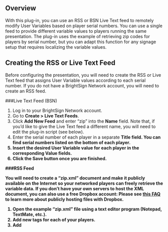 Overview
--------
<p>With this plug-in, you can use an RSS or BSN Live Text feed to remotely modify User Variables based on player serial numbers. You can use a single feed to provide different variable values to players running the same presentation. The plug-in uses the example of retrieving zip codes for players by serial number, but you can adapt this function for any signage setup that requires localizing the variable values.</p>

Creating the RSS or Live Text Feed
----------------------------------
<p>Before configuring the presentation, you will need to create the RSS or Live Text feed that assigns User Variable values according to each serial number. If you do not have a BrightSign Network account, you will need to create an RSS feed.</p>
###Live Text Feed (BSN)
<ol>
<li>Log in to your BrightSign Network account.</li>
<li>Go to <strong>Create > Live Text Feeds</strong>.</li>
<li>Click <strong>Add New Feed</strong> and enter “zip” into the <strong>Name</strong> field. Note that, if you’d like to give the Live Text feed a different name, you will need to edit the plug-in script (see below).</li>
<li>Enter the serial number of each player in a separate <strong>Title field. You can find serial numbers listed on the bottom of each player.</li>
<li>Insert the desired User Variable value for each player in the corresponding <strong>Value fields.</li>
<li>Click the <strong>Save</strong> button once you are finished.</li>
</ol>
###RSS Feed
<p>You will need to create a “zip.xml” document and make it publicly available on the Internet so your networked players can freely retrieve the variable data. If you don’t have your own servers to host the XML document, you can also use a free Dropbox account: Please see  <a href="http://support.brightsign.biz/entries/21003508-Can-I-use-a-Dropbox-account-with-my-BrightSign">this FAQ</a> to learn more about publicly hosting files with Dropbox. </p>
<ol>
<li>Open the example “zip.xml” file using a text editor program (Notepad, TextMate, etc.).</li>
<li>Add new <item> </item> tags for each of your players. </li>
<li>Add <title> and <description> tags between each set of <item> tags (as shown in the example entry). </li>
<li>Specify a player serial number within each set of <title> tags. You can find serial numbers listed on the bottom of each player.</li>
<li>Specify a zip code (or other local variable value) within each corresponding set of <description> tags.</li>
<li>Save and close the “zip.xml” file when you are finished.</li>
<strong>Note</strong>: <em>The channel <title> and <description> tags are named “zip” by default. You can change these if desired. However, if you’d like to change the “zip.xml” file name, you will need to edit the plug-in script (see below).</em>
</ol>

Configuring the Presentation
----------------------------
<p>You will need to add the plug-in to the presentation and create two User Variables: “zipcode” and “ziplistlocation”.</p>
###Adding the Plugin
<ol>
<li>Go to <strong>File > Presentation Properties > Data Feeds</strong>. Click <strong>Add Data Feed</strong>.</li>
<li>Enter a <strong>Feed name</strong> for the Data Feed.</li>
<li>Enter the following URL in the <strong>Feed Specification</strong> field: file:///autoplugins.brs</li>
<strong>Note</strong>: <em>Since we’re only interested in adding a plug-in script to the presentation, having a working Data Feed is not necessary. Therefore, the goal here is simply to have URL that will always be valid, rather than having an actual Data Feed to use or display in the presentation.</em>
<li>Choose an <strong>Update Interval</strong>.</li>
<li>Use the <strong>Browse</strong> button to locate and select the plug-in script.</li>
<li>Enter “urlchange” in the <strong>Parser Function Name</strong> field.</li>
<li>Click <strong>OK</strong>.</li>
</ol>
###Adding the User Variables
<ol>
<li>While in the <strong>Presentation properties</strong> window, navigate to the <strong>Variables</strong> tab.</li>
<li>Use the <strong>Add Variable</strong> button to add two variables.</li>
<li>Specify the <strong>Name</strong> of the first variable as “zipcode”. Set the <strong>Default value</strong> to a value you wish the presentation to use if it cannot connect to the RSS or Live Text feed.</li>
<li>Specify the <strong>Name</strong> of the second variable as “ziplistlocation”. Set the <strong>Default value</strong> to the URL of the RSS or Live Text feed you created in the previous section.</li>
<strong>Note</strong>: <em>If you created the feed using the BrightSign Network, you can retrieve the URL by signing into the WebUI and navigating to <strong>Create > Live Text Feeds</strong>. Click <strong>Properties</strong> beneath the feed you created and copy/paste the displayed URL.</em>
</ol>
(optional) Customizing the plug-in
----------------------------------
<p>To edit the “urlchange.bpf” plug-in, open it with a text editor program (Notepad, TextMate, etc.).</p>
###Changing the name of “zip” RSS feed or Data Feed
<p>Locate the line that states the following: ziplist$="zip.xml". Change the name of the “zip.xml” file (while leaving the quotes intact) to match the desired name of the RSS .xml file or the BSN Live Text feed name.</p>
###Changing the name of the “zipcode” User Variable
<p>Locate the line that states the following: if userVariables.DoesExist(“zipcode”) then. Change “zipcode” on this line and the following line to the desired value. Make sure it matches the name of the User Variable in the presentation.</p>
###Changing the name of the “ziplistlocation” User Variable
<p>Locate the line that states the following: if userVariables.DoesExist(“ziplistlocation”) then. Change “ziplistlocation” on this line and the following line to the desired value. Make sure it matches the name of the User Variable in the presentation.</p>
